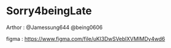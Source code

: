 # Sorry4beingLate

Arthor : @Jamessung644 @being0606 

figma : https://www.figma.com/file/uKI3DwSVeblXVMIMDy4wd6
